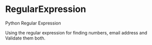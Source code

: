 # RegularExpression
Python Regular Expression

Using the regular expression for finding numbers, email address and Validate them both.

